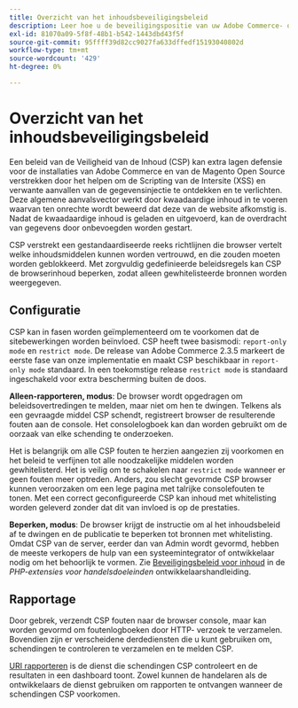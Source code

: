 ```yaml
---
title: Overzicht van het inhoudsbeveiligingsbeleid
description: Leer hoe u de beveiligingspositie van uw Adobe Commerce- of Magento Open Source-winkel kunt verbeteren met behulp van een beleid voor inhoudsbeveiliging.
exl-id: 81070a09-5f8f-48b1-b542-1443dbd43f5f
source-git-commit: 95ffff39d82cc9027fa633dffedf15193040802d
workflow-type: tm+mt
source-wordcount: '429'
ht-degree: 0%

---
```


# Overzicht van het inhoudsbeveiligingsbeleid

Een beleid van de Veiligheid van de Inhoud (CSP) kan extra lagen defensie voor de installaties van Adobe Commerce en van de Magento Open Source verstrekken door het helpen om de Scripting van de Intersite (XSS) en verwante aanvallen van de gegevensinjectie te ontdekken en te verlichten. Deze algemene aanvalsvector werkt door kwaadaardige inhoud in te voeren waarvan ten onrechte wordt beweerd dat deze van de website afkomstig is. Nadat de kwaadaardige inhoud is geladen en uitgevoerd, kan de overdracht van gegevens door onbevoegden worden gestart.

CSP verstrekt een gestandaardiseerde reeks richtlijnen die browser vertelt welke inhoudsmiddelen kunnen worden vertrouwd, en die zouden moeten worden geblokkeerd. Met zorgvuldig gedefinieerde beleidsregels kan CSP de browserinhoud beperken, zodat alleen gewhitelisteerde bronnen worden weergegeven.

## Configuratie

CSP kan in fasen worden geïmplementeerd om te voorkomen dat de sitebewerkingen worden beïnvloed. CSP heeft twee basismodi: `report-only mode` en `restrict mode`. De release van Adobe Commerce 2.3.5 markeert de eerste fase van onze implementatie en maakt CSP beschikbaar in `report-only mode` standaard. In een toekomstige release `restrict mode` is standaard ingeschakeld voor extra bescherming buiten de doos.

**Alleen-rapporteren, modus**: De browser wordt opgedragen om beleidsovertredingen te melden, maar niet om hen te dwingen. Telkens als een gevraagde middel CSP schendt, registreert browser de resulterende fouten aan de console. Het consolelogboek kan dan worden gebruikt om de oorzaak van elke schending te onderzoeken.

Het is belangrijk om alle CSP fouten te herzien aangezien zij voorkomen en het beleid te verfijnen tot alle noodzakelijke middelen worden gewhitelisterd. Het is veilig om te schakelen naar `restrict mode` wanneer er geen fouten meer optreden. Anders, zou slecht gevormde CSP browser kunnen veroorzaken om een lege pagina met talrijke consolefouten te tonen. Met een correct geconfigureerde CSP kan inhoud met whitelisting worden geleverd zonder dat dit van invloed is op de prestaties.

**Beperken, modus**: De browser krijgt de instructie om al het inhoudsbeleid af te dwingen en de publicatie te beperken tot bronnen met whitelisting. Omdat CSP van de server, eerder dan van Admin wordt gevormd, hebben de meeste verkopers de hulp van een systeemintegrator of ontwikkelaar nodig om het behoorlijk te vormen. Zie [Beveiligingsbeleid voor inhoud](https://developer.adobe.com/commerce/php/development/security/content-security-policies/) in de _PHP-extensies voor handelsdoeleinden_ ontwikkelaarshandleiding.

## Rapportage

Door gebrek, verzendt CSP fouten naar de browser console, maar kan worden gevormd om foutenlogboeken door HTTP- verzoek te verzamelen. Bovendien zijn er verscheidene derdediensten die u kunt gebruiken om, schendingen te controleren te verzamelen en te melden CSP.

[URI rapporteren](https://report-uri.io/) is de dienst die schendingen CSP controleert en de resultaten in een dashboard toont. Zowel kunnen de handelaren als de ontwikkelaars de dienst gebruiken om rapporten te ontvangen wanneer de schendingen CSP voorkomen.
